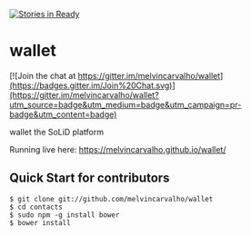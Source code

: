 [![Stories in Ready](https://badge.waffle.io/melvincarvalho/wallet.png?label=ready&title=Ready)](https://waffle.io/melvincarvalho/wallet)

# wallet

[![Join the chat at https://gitter.im/melvincarvalho/wallet](https://badges.gitter.im/Join%20Chat.svg)](https://gitter.im/melvincarvalho/wallet?utm_source=badge&utm_medium=badge&utm_campaign=pr-badge&utm_content=badge)

wallet the SoLiD platform

Running live here: https://melvincarvalho.github.io/wallet/

Quick Start for contributors
----------------------------

```
$ git clone git://github.com/melvincarvalho/wallet
$ cd contacts
$ sudo npm -g install bower
$ bower install
```
